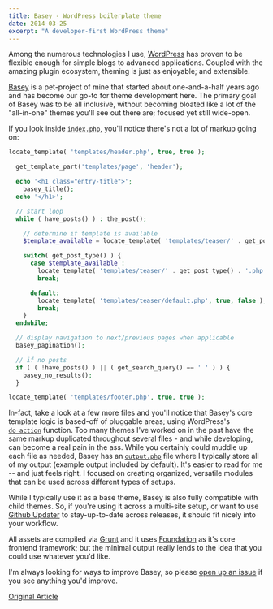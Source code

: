 ```yaml
---
title: Basey - WordPress boilerplate theme
date: 2014-03-25
excerpt: "A developer-first WordPress theme"
---
```


Among the numerous technologies I use, [WordPress](http://wordpress.org) has proven to be flexible enough for simple blogs to advanced applications. Coupled with the amazing plugin ecosystem, theming is just as enjoyable; and extensible.

[Basey](http://github.com/zslabs/basey-theme) is a pet-project of mine that started about one-and-a-half years ago and has become our go-to for theme development here. The primary goal of Basey was to be all inclusive, without becoming bloated like a lot of the "all-in-one" themes you'll see out there are; focused yet still wide-open.

If you look inside [`index.php`](https://github.com/zslabs/basey-theme/blob/master/index.php), you'll notice there's not a lot of markup going on:

```php
locate_template( 'templates/header.php', true, true );

  get_template_part('templates/page', 'header');

  echo '<h1 class="entry-title">';
    basey_title();
  echo '</h1>';

  // start loop
  while ( have_posts() ) : the_post();

    // determine if template is available
    $template_available = locate_template( 'templates/teaser/' . get_post_type() . '.php' ) ? get_post_type() : false;

    switch( get_post_type() ) {
      case $template_available :
        locate_template( 'templates/teaser/' . get_post_type() . '.php', true, false );
        break;

      default:
        locate_template( 'templates/teaser/default.php', true, false );
        break;
    }
  endwhile;

  // display navigation to next/previous pages when applicable
  basey_pagination();

  // if no posts
  if ( ( !have_posts() ) || ( get_search_query() == ' ' ) ) {
    basey_no_results();
  }

locate_template( 'templates/footer.php', true, true );
```

In-fact, take a look at a few more files and you'll notice that Basey's core template logic is based-off of pluggable areas; using WordPress's [`do_action`](http://codex.wordpress.org/Function_Reference/do_action) function. Too many themes I've worked on in the past have the same markup duplicated throughout several files - and while developing, can become a real pain in the ass. While you certainly could muddle up each file as needed, Basey has an [`output.php`](https://github.com/zslabs/basey-theme/blob/master/inc/output.php) file where I typically store all of my output (example output included by default). It's easier to read for me -- and just feels right. I focused on creating organized, versatile modules that can be used across different types of setups.

While I typically use it as a base theme, Basey is also fully compatible with child themes. So, if you're using it across a multi-site setup, or want to use [Github Updater](https://github.com/afragen/github-updater) to stay-up-to-date across releases, it should fit nicely into your workflow.

All assets are compiled via [Grunt](http://gruntjs.com) and it uses [Foundation](https://github.com/zurb/foundation) as it's core frontend framework; but the minimal output really lends to the idea that you could use whatever you'd like.

I'm always looking for ways to improve Basey, so please [open up an issue](https://github.com/zslabs/basey-theme/issues) if you see anything you'd improve.

[Original Article](http://blog.blueion.com/2014/03/25/basey/)
